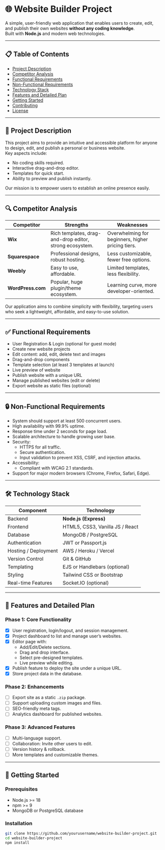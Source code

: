 # 🌐 Website Builder Project

A simple, user-friendly web application that enables users to create, edit, and publish their own websites **without any coding knowledge**.  
Built with **Node.js** and modern web technologies.

---

## 📋 Table of Contents

- [Project Description](#project-description)
- [Competitor Analysis](#competitor-analysis)
- [Functional Requirements](#functional-requirements)
- [Non-Functional Requirements](#non-functional-requirements)
- [Technology Stack](#technology-stack)
- [Features and Detailed Plan](#features-and-detailed-plan)
- [Getting Started](#getting-started)
- [Contributing](#contributing)
- [License](#license)

---

## 📝 Project Description

This project aims to provide an intuitive and accessible platform for anyone to design, edit, and publish a personal or business website.  
Key aspects include:
- No coding skills required.
- Interactive drag-and-drop editor.
- Templates for quick start.
- Ability to preview and publish instantly.

Our mission is to empower users to establish an online presence easily.

---

## 🔍 Competitor Analysis

| Competitor           | Strengths                                                 | Weaknesses                                       |
|----------------------|-----------------------------------------------------------|--------------------------------------------------|
| **Wix**              | Rich templates, drag-and-drop editor, strong ecosystem.   | Overwhelming for beginners, higher pricing tiers.|
| **Squarespace**      | Professional designs, robust hosting.                     | Less customizable, fewer free options.           |
| **Weebly**           | Easy to use, affordable.                                  | Limited templates, less flexibility.             |
| **WordPress.com**    | Popular, huge plugin/theme ecosystem.                     | Learning curve, more developer-oriented.         |

Our application aims to combine simplicity with flexibility, targeting users who seek a lightweight, affordable, and easy-to-use solution.

---

## ✅ Functional Requirements

- User Registration & Login (optional for guest mode)
- Create new website projects
- Edit content: add, edit, delete text and images
- Drag-and-drop components
- Template selection (at least 3 templates at launch)
- Live preview of website
- Publish website with a unique URL
- Manage published websites (edit or delete)
- Export website as static files (optional)

---

## 🔒 Non-Functional Requirements

- System should support at least 500 concurrent users.
- High availability with 99.9% uptime.
- Response time under 2 seconds for page load.
- Scalable architecture to handle growing user base.
- Security:
  - HTTPS for all traffic.
  - Secure authentication.
  - Input validation to prevent XSS, CSRF, and injection attacks.
- Accessibility:
  - Compliant with WCAG 2.1 standards.
- Support for major modern browsers (Chrome, Firefox, Safari, Edge).

---

## 🛠️ Technology Stack

| Component               | Technology                     |
|--------------------------|--------------------------------|
| Backend                  | **Node.js (Express)**         |
| Frontend                 | HTML5, CSS3, Vanilla JS / React |
| Database                 | MongoDB / PostgreSQL          |
| Authentication           | JWT or Passport.js            |
| Hosting / Deployment     | AWS / Heroku / Vercel         |
| Version Control          | Git & GitHub                  |
| Templating               | EJS or Handlebars (optional)  |
| Styling                  | Tailwind CSS or Bootstrap     |
| Real-time Features       | Socket.IO (optional)          |

---

## 🚀 Features and Detailed Plan

### Phase 1: Core Functionality
- [x] User registration, login/logout, and session management.
- [x] Project dashboard to list and manage user’s websites.
- [x] Editor page with:
  - Add/Edit/Delete sections.
  - Drag and drop interface.
  - Select pre-designed templates.
  - Live preview while editing.
- [x] Publish feature to deploy the site under a unique URL.
- [x] Store project data in the database.

### Phase 2: Enhancements
- [ ] Export site as a static `.zip` package.
- [ ] Support uploading custom images and files.
- [ ] SEO-friendly meta tags.
- [ ] Analytics dashboard for published websites.

### Phase 3: Advanced Features
- [ ] Multi-language support.
- [ ] Collaboration: Invite other users to edit.
- [ ] Version history & rollback.
- [ ] More templates and customizable themes.

---

## 🔧 Getting Started

### Prerequisites
- Node.js >= 18
- npm >= 9
- MongoDB or PostgreSQL database

### Installation
```bash
git clone https://github.com/yourusername/website-builder-project.git
cd website-builder-project
npm install
